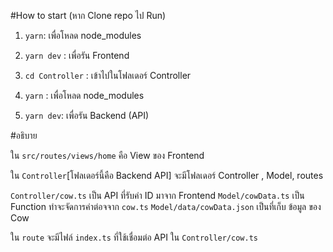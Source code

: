 #How to start (หาก Clone repo ไป  Run)

1. `yarn`: เพื่อโหลด node_modules
   
2. `yarn dev` : เพื่อรัน Frontend

3. `cd Controller` : เข้าไปในโฟลเดอร์ Controller

5. `yarn` : เพื่อโหลด node_modules
4. `yarn dev`: เพื่อรัน Backend (API)

#อธิบาย

ใน `src/routes/views/home` คือ View ของ Frontend

ใน `Controller`[โฟลเดอร์นี้คือ Backend API] จะมีโฟลเดอร์ Controller , Model, routes

`Controller/cow.ts` เป็น API ที่รับค่า ID มาจาก Frontend
`Model/cowData.ts` เป็น Function ทำจะจัดการค่าต่อจจาก `cow.ts`
`Model/data/cowData.json` เป็นที่เก็บ ข้อมูล ของ  Cow

ใน `route` จะมีไฟล์ `index.ts` ที่ใช้เชื่อมต่อ API ใน `Controller/cow.ts`
